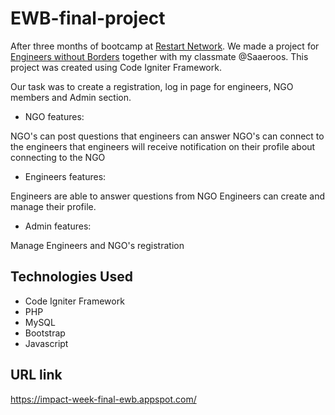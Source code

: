 # EWB-final-project

After three months of bootcamp  at [Restart Network](https://restart.network/). We made a project for [Engineers without Borders](https://www.ewbnl.org/) together with my classmate @Saaeroos. This project was created using Code Igniter Framework.

Our task was to create a registration, log in page for engineers, NGO members and Admin section. 

* NGO features:

NGO's can post questions that engineers can answer
NGO's can connect to the engineers that engineers will receive notification on their profile about connecting to the NGO

* Engineers features:

Engineers are able to answer questions from NGO 
Engineers can create and manage their profile.

* Admin features:

Manage Engineers and NGO's registration

## Technologies Used

* Code Igniter Framework 
* PHP
* MySQL
* Bootstrap
* Javascript

## URL link

https://impact-week-final-ewb.appspot.com/
